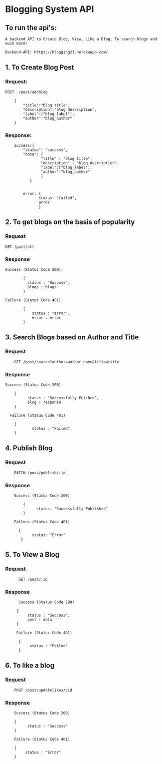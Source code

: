 # Blogging System API

## To run the api's:

`A backend API to Create Blog, View, Like a Blog, To search blogs and much more!`

`Backend-API: https://blogging23.herokuapp.com/ `


## 1. To Create Blog Post 

### Request:

    POST  /post/addblog

        {
            "title":"blog title",
            "description":"blog description",
            "label":["blog_label"],
            "author":"blog_author" 
        }

### Response:


        success:{
            "status": "success",
            "data": {
                    "title" : "blog title",
                    "description" : "blog description",
                    "label":["blog_label"],
                    "author":"blog_author"
                    }
               }


            error: { 
                   status: "failed",
                   error 
                   }


## 2. To get blogs on the basis of popularity

### Request

    GET /post/all

### Response

    Success (Status Code 200): 

            {
              status : "Success",
              blogs : blogs      
            }

    Failure (Status Code 401): 

            {
                status : "error",
                error : error
            }


## 3. Search Blogs based on Author and Title

### Request

        GET /post/search?author=author_name&title=title

### Response

    Success (Status Code 200)

        {
              status : "Successfully Fetched",
              blog : response    
        }

      Failure (Status Code 401)

        {
                status : "Failed",
        }


## 4. Publish Blog

### Request

        PATCH /post/publish/:id

### Response

        Success (Status Code 200)

            {
                  status: "Successfully Published"
            }

        Failure (Status Code 401)

          {
                status: "Error"
           }
  

  ## 5. To View a Blog

  ### Request
  
          GET /post/:id

  ### Response

          Success (Status Code 200)
 
         {
              status : "Success",
              post : data
         }

         Failure (Status Code 401)
          
          {
               status : "Failed"
          }

## 6. To like a blog

### Request

        POST /post/updatelikes/:id

### Response

        Success (Status Code 200)

        {
              status : 'Success'
        }

        Failure (Status Code 401)

        {
             status : "Error"
        }



